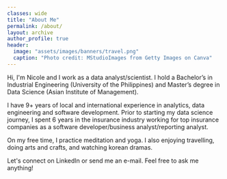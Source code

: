```yaml
---
classes: wide
title: "About Me"
permalink: /about/
layout: archive
author_profile: true
header:
  image: "assets/images/banners/travel.png"
  caption: "Photo credit: MStudioImages from Getty Images on Canva"
---
```


Hi, I'm Nicole and I work as a data analyst/scientist. I hold a Bachelor’s in Industrial Engineering (University of the Philippines) and Master’s degree in Data Science (Asian Institute of Management).

I have 9+ years of local and international experience in analytics, data engineering and software development. Prior to starting my data science journey, I spent 6 years in the insurance industry working for top insurance companies as a software developer/business analyst/reporting analyst.


On my free time, I practice meditation and yoga. I also enjoying travelling, doing arts and crafts, and watching korean dramas. 

Let's connect on LinkedIn or send me an e-mail. Feel free to ask me anything! 
